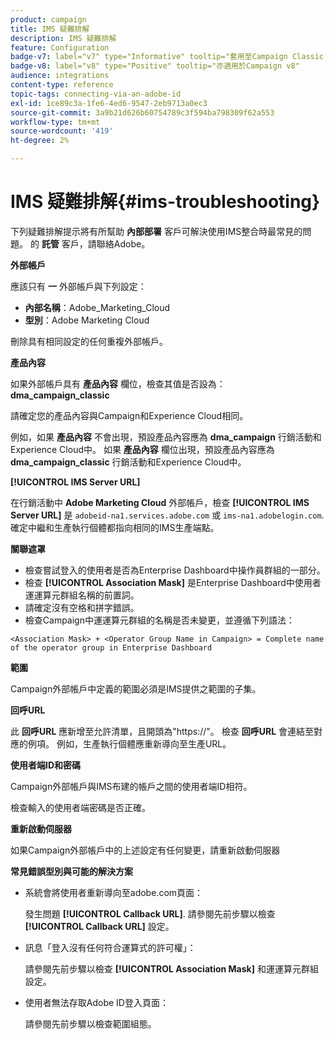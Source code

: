 ```yaml
---
product: campaign
title: IMS 疑難排解
description: IMS 疑難排解
feature: Configuration
badge-v7: label="v7" type="Informative" tooltip="套用至Campaign Classic v7"
badge-v8: label="v8" type="Positive" tooltip="亦適用於Campaign v8"
audience: integrations
content-type: reference
topic-tags: connecting-via-an-adobe-id
exl-id: 1ce89c3a-1fe6-4ed6-9547-2eb9713a0ec3
source-git-commit: 3a9b21d626b60754789c3f594ba798309f62a553
workflow-type: tm+mt
source-wordcount: '419'
ht-degree: 2%

---
```


# IMS 疑難排解{#ims-troubleshooting}



下列疑難排解提示將有所幫助 **內部部署** 客戶可解決使用IMS整合時最常見的問題。 的 **託管** 客戶，請聯絡Adobe。

**外部帳戶**

應該只有 **一** 外部帳戶與下列設定：

* **內部名稱**：Adobe_Marketing_Cloud
* **型別**：Adobe Marketing Cloud

刪除具有相同設定的任何重複外部帳戶。

**產品內容**

如果外部帳戶具有 **產品內容** 欄位，檢查其值是否設為： **dma_campaign_classic**

請確定您的產品內容與Campaign和Experience Cloud相同。

例如，如果 **產品內容** 不會出現，預設產品內容應為 **dma_campaign** 行銷活動和Experience Cloud中。 如果 **產品內容** 欄位出現，預設產品內容應為 **dma_campaign_classic** 行銷活動和Experience Cloud中。

**[!UICONTROL IMS Server URL]**

在行銷活動中 **Adobe Marketing Cloud** 外部帳戶，檢查 **[!UICONTROL IMS Server URL]** 是 `adobeid-na1.services.adobe.com` 或 `ims-na1.adobelogin.com`. 確定中繼和生產執行個體都指向相同的IMS生產端點。

**關聯遮罩**

* 檢查嘗試登入的使用者是否為Enterprise Dashboard中操作員群組的一部分。
* 檢查 **[!UICONTROL Association Mask]** 是Enterprise Dashboard中使用者運運算元群組名稱的前置詞。
* 請確定沒有空格和拼字錯誤。
* 檢查Campaign中運運算元群組的名稱是否未變更，並遵循下列語法：

```
<Association Mask> + <Operator Group Name in Campaign> = Complete name of the operator group in Enterprise Dashboard
```

**範圍**

Campaign外部帳戶中定義的範圍必須是IMS提供之範圍的子集。

**回呼URL**

此 **回呼URL** 應新增至允許清單，且開頭為&quot;https://&quot;。 檢查 **回呼URL** 會連結至對應的例項。 例如，生產執行個體應重新導向至生產URL。

**使用者端ID和密碼**

Campaign外部帳戶與IMS布建的帳戶之間的使用者端ID相符。

檢查輸入的使用者端密碼是否正確。

**重新啟動伺服器**

如果Campaign外部帳戶中的上述設定有任何變更，請重新啟動伺服器

**常見錯誤型別與可能的解決方案**

* 系統會將使用者重新導向至adobe.com頁面：

  發生問題 **[!UICONTROL Callback URL]**. 請參閱先前步驟以檢查 **[!UICONTROL Callback URL]** 設定。

* 訊息「登入沒有任何符合運算式的許可權」：

  請參閱先前步驟以檢查 **[!UICONTROL Association Mask]** 和運運算元群組設定。

* 使用者無法存取Adobe ID登入頁面：

  請參閱先前步驟以檢查範圍組態。
